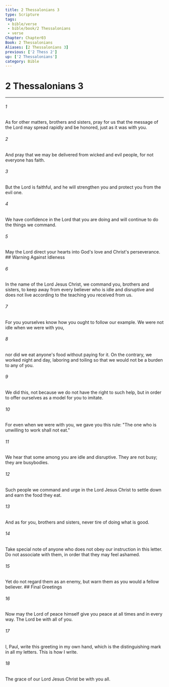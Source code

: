 ```yaml
---
title: 2 Thessalonians 3
type: Scripture
tags:
 - bible/verse
 - bible/book/2 Thessalonians
 - verse
Chapter: Chapter03
Book: 2 Thessalonians
Aliases: [2 Thessalonians 3]
previous: ['2 Thess 2']
up: ['2 Thessalonians']
category: Bible
---
```

# 2 Thessalonians 3

***


###### 1 
As for other matters, brothers and sisters, pray for us that the message of the Lord may spread rapidly and be honored, just as it was with you. 

###### 2 
And pray that we may be delivered from wicked and evil people, for not everyone has faith. 

###### 3 
But the Lord is faithful, and he will strengthen you and protect you from the evil one. 

###### 4 
We have confidence in the Lord that you are doing and will continue to do the things we command. 

###### 5 
May the Lord direct your hearts into God's love and Christ's perseverance. ## Warning Against Idleness 

###### 6 
In the name of the Lord Jesus Christ, we command you, brothers and sisters, to keep away from every believer who is idle and disruptive and does not live according to the teaching you received from us. 

###### 7 
For you yourselves know how you ought to follow our example. We were not idle when we were with you, 

###### 8 
nor did we eat anyone's food without paying for it. On the contrary, we worked night and day, laboring and toiling so that we would not be a burden to any of you. 

###### 9 
We did this, not because we do not have the right to such help, but in order to offer ourselves as a model for you to imitate. 

###### 10 
For even when we were with you, we gave you this rule: "The one who is unwilling to work shall not eat." 

###### 11 
We hear that some among you are idle and disruptive. They are not busy; they are busybodies. 

###### 12 
Such people we command and urge in the Lord Jesus Christ to settle down and earn the food they eat. 

###### 13 
And as for you, brothers and sisters, never tire of doing what is good. 

###### 14 
Take special note of anyone who does not obey our instruction in this letter. Do not associate with them, in order that they may feel ashamed. 

###### 15 
Yet do not regard them as an enemy, but warn them as you would a fellow believer. ## Final Greetings 

###### 16 
Now may the Lord of peace himself give you peace at all times and in every way. The Lord be with all of you. 

###### 17 
I, Paul, write this greeting in my own hand, which is the distinguishing mark in all my letters. This is how I write. 

###### 18 
The grace of our Lord Jesus Christ be with you all. 
